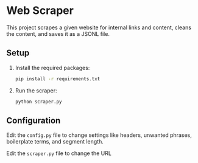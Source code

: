 # Web Scraper

This project scrapes a given website for internal links and content, cleans the content, and saves it as a JSONL file.

## Setup

1. Install the required packages:

   ```sh
   pip install -r requirements.txt
   ```

2. Run the scraper:
   ```sh
   python scraper.py
   ```

## Configuration

Edit the `config.py` file to change settings like headers, unwanted phrases, boilerplate terms, and segment length.

Edit the `scraper.py` file to change the URL 
